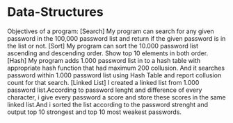 # Data-Structures

Objectives of a program:
[Search] My program can search for any given password in the 100,000 password list and return if the given password is in the list or not.
[Sort] My program can sort the 10.000 password list ascending and descending order. Show top 10 elements in both order.
[Hash] My program adds 1.000 password list in to a hash table with appropriate hash function that had maximum 200 collusion.
 And it searches password within 1.000 password list using Hash Table and report collusion count for that search.
[Linked List] I created a linked list from 1.000 password list.According to password lenght and difference of every character,
 i give every password a score and store these scores in the same linked list.And i sorted the list according to the 
password strenght and output top 10 strongest and top 10 most weakest passwords.
